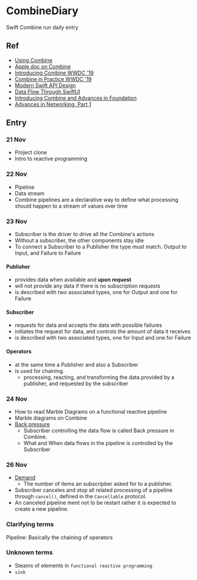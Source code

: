 # CombineDiary
Swift Combine run daily entry

## Ref
- [Using Combine](https://heckj.github.io/swiftui-notes/#aboutthisbook)
- [Apple doc on Combine](https://developer.apple.com/documentation/combine)
- [Introducing Combine WWDC '19](https://developer.apple.com/videos/play/wwdc2019/722/)
- [Combine in Practice WWDC '19](https://developer.apple.com/videos/play/wwdc2019/721/)
- [Modern Swift API Design](https://developer.apple.com/videos/play/wwdc2019/415/)
- [Data Flow Through SwiftUI](https://developer.apple.com/videos/play/wwdc2019/226)
- [Introducing Combine and Advances in Foundation](https://developer.apple.com/videos/play/wwdc2019/711)
- [Advances in Networking, Part 1](https://developer.apple.com/videos/play/wwdc2019/712/)


## Entry
### 21 Nov
- Project clone
- Intro to reactive programming

### 22 Nov
- Pipeline
- Data stream
- Combine pipelines are a declarative way to define what processing should happen to a stream of values over time

### 23 Nov
- Subscriber is the driver to drive all the Combine's actions
- Without a subscriber, the other components stay idle
- To connect a Subscriber to a Publisher the type must match. Output to Input, and Failure to Failure

#### Publisher
- provides data when available and **upon request**
- will not provide any data if there is no subscription requests
- is described with two associated types, one for Output and one for Failure

#### Subscriber
- requests for data and accepts the data with possible failures
- initiates the request for data, and controls the amount of data it receives
- is described with two associated types, one for Input and one for Failure

#### Operators
- at the same time a Publisher and also a Subscriber
- is used for chaining.
  - processing, reacting, and transforming the data provided by a publisher, and requested by the subscriber

### 24 Nov
- How to read Marble Diagrams on a functional reactive pipeline
- Marble diagrams on Combine
- [Back pressure](https://heckj.github.io/swiftui-notes/#coreconcepts-backpressure)
  - Subscriber controlling the data flow is called Back pressure in Combine.
  - What and When data flows in the pipeline is controlled by the Subscriber

### 26 Nov
- [Demand](https://developer.apple.com/documentation/combine/subscribers/demand)
  - The number of items an subscripber asked for to a publisher.
- Subscriber canceles and stop all related processing of a pipeline through `cancel()`, defined in the `Cancellable` protocol.
- An canceled pipeline ment not to be restart rather it is expected to create a new pipeline.

### Clarifying terms
Pipeline: Basically the chaining of operators

### Unknown terms
- Steams of elements in `functional reactive programming`
- `sink`

